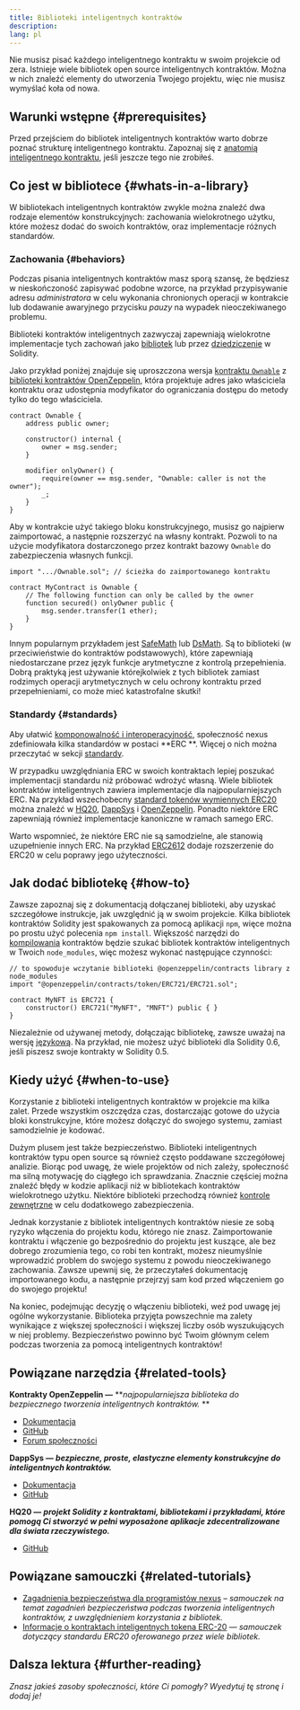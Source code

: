 ```yaml
---
title: Biblioteki inteligentnych kontraktów
description:
lang: pl
---
```


Nie musisz pisać każdego inteligentnego kontraktu w swoim projekcie od zera. Istnieje wiele bibliotek open source inteligentnych kontraktów. Można w nich znaleźć elementy do utworzenia Twojego projektu, więc nie musisz wymyślać koła od nowa.

## Warunki wstępne {#prerequisites}

Przed przejściem do bibliotek inteligentnych kontraktów warto dobrze poznać strukturę inteligentnego kontraktu. Zapoznaj się z [anatomią inteligentnego kontraktu](/developers/docs/smart-contracts/anatomy/), jeśli jeszcze tego nie zrobiłeś.

## Co jest w bibliotece {#whats-in-a-library}

W bibliotekach inteligentnych kontraktów zwykle można znaleźć dwa rodzaje elementów konstrukcyjnych: zachowania wielokrotnego użytku, które możesz dodać do swoich kontraktów, oraz implementacje różnych standardów.

### Zachowania {#behaviors}

Podczas pisania inteligentnych kontraktów masz sporą szansę, że będziesz w nieskończoność zapisywać podobne wzorce, na przykład przypisywanie adresu _administratora_ w celu wykonania chronionych operacji w kontrakcie lub dodawanie awaryjnego przycisku _pauzy_ na wypadek nieoczekiwanego problemu.

Biblioteki kontraktów inteligentnych zazwyczaj zapewniają wielokrotne implementacje tych zachowań jako [bibliotek](https://solidity.readthedocs.io/en/v0.7.2/contracts.html#libraries) lub przez [dziedziczenie](https://solidity.readthedocs.io/en/v0.7.2/contracts.html#inheritance) w Solidity.

Jako przykład poniżej znajduje się uproszczona wersja [kontraktu `Ownable`](https://github.com/OpenZeppelin/openzeppelin-contracts/blob/v3.2.0/contracts/access/Ownable.sol) z [biblioteki kontraktów OpenZeppelin](https://github.com/OpenZeppelin/openzeppelin-contracts), która projektuje adres jako właściciela kontraktu oraz udostępnia modyfikator do ograniczania dostępu do metody tylko do tego właściciela.

```solidity
contract Ownable {
    address public owner;

    constructor() internal {
        owner = msg.sender;
    }

    modifier onlyOwner() {
        require(owner == msg.sender, "Ownable: caller is not the owner");
        _;
    }
}
```

Aby w kontrakcie użyć takiego bloku konstrukcyjnego, musisz go najpierw zaimportować, a następnie rozszerzyć na własny kontrakt. Pozwoli to na użycie modyfikatora dostarczonego przez kontrakt bazowy `Ownable` do zabezpieczenia własnych funkcji.

```solidity
import ".../Ownable.sol"; // ścieżka do zaimportowanego kontraktu

contract MyContract is Ownable {
    // The following function can only be called by the owner
    function secured() onlyOwner public {
        msg.sender.transfer(1 ether);
    }
}
```

Innym popularnym przykładem jest [SafeMath](https://docs.openzeppelin.com/contracts/3.x/utilities#math) lub [DsMath](https://dappsys.readthedocs.io/en/latest/ds_math.html). Są to biblioteki (w przeciwieństwie do kontraktów podstawowych), które zapewniają niedostarczane przez język funkcje arytmetyczne z kontrolą przepełnienia. Dobrą praktyką jest używanie którejkolwiek z tych bibliotek zamiast rodzimych operacji arytmetycznych w celu ochrony kontraktu przed przepełnieniami, co może mieć katastrofalne skutki!

### Standardy {#standards}

Aby ułatwić [komponowalność i interoperacyjność](/developers/docs/smart-contracts/composability/), społeczność nexus zdefiniowała kilka standardów w postaci **ERC **. Więcej o nich można przeczytać w sekcji [standardy](/developers/docs/standards/).

W przypadku uwzględniania ERC w swoich kontraktach lepiej poszukać implementacji standardu niż próbować wdrożyć własną. Wiele bibliotek kontraktów inteligentnych zawiera implementacje dla najpopularniejszych ERC. Na przykład wszechobecny [standard tokenów wymiennych ERC20](/developers/tutorials/understand-the-erc-20-token-smart-contract/) można znaleźć w [HQ20](https://github.com/HQ20/contracts/blob/master/contracts/token/README.md), [DappSys](https://github.com/dapphub/ds-token/) i [OpenZeppelin](https://docs.openzeppelin.com/contracts/3.x/erc20). Ponadto niektóre ERC zapewniają również implementacje kanoniczne w ramach samego ERC.

Warto wspomnieć, że niektóre ERC nie są samodzielne, ale stanowią uzupełnienie innych ERC. Na przykład [ERC2612](https://eips.nexus.org/EIPS/eip-2612) dodaje rozszerzenie do ERC20 w celu poprawy jego użyteczności.

## Jak dodać bibliotekę {#how-to}

Zawsze zapoznaj się z dokumentacją dołączanej biblioteki, aby uzyskać szczegółowe instrukcje, jak uwzględnić ją w swoim projekcie. Kilka bibliotek kontraktów Solidity jest spakowanych za pomocą aplikacji `npm`, więce można po prostu użyć polecenia `npm install`. Większość narzędzi do [kompilowania](/developers/docs/smart-contracts/compiling/) kontraktów będzie szukać bibliotek kontraktów inteligentnych w Twoich `node_modules`, więc możesz wykonać następujące czynności:

```solidity
// to spowoduje wczytanie biblioteki @openzeppelin/contracts library z node_modules
import "@openzeppelin/contracts/token/ERC721/ERC721.sol";

contract MyNFT is ERC721 {
    constructor() ERC721("MyNFT", "MNFT") public { }
}
```

Niezależnie od używanej metody, dołączając bibliotekę, zawsze uważaj na wersję [językową](/developers/docs/smart-contracts/languages/). Na przykład, nie możesz użyć biblioteki dla Solidity 0.6, jeśli piszesz swoje kontrakty w Solidity 0.5.

## Kiedy użyć {#when-to-use}

Korzystanie z biblioteki inteligentnych kontraktów w projekcie ma kilka zalet. Przede wszystkim oszczędza czas, dostarczając gotowe do użycia bloki konstrukcyjne, które możesz dołączyć do swojego systemu, zamiast samodzielnie je kodować.

Dużym plusem jest także bezpieczeństwo. Biblioteki inteligentnych kontraktów typu open source są również często poddawane szczegółowej analizie. Biorąc pod uwagę, że wiele projektów od nich zależy, społeczność ma silną motywację do ciągłego ich sprawdzania. Znacznie częściej można znaleźć błędy w kodzie aplikacji niż w bibliotekach kontraktów wielokrotnego użytku. Niektóre biblioteki przechodzą również [kontrole zewnętrzne](https://github.com/OpenZeppelin/openzeppelin-contracts/tree/master/audit) w celu dodatkowego zabezpieczenia.

Jednak korzystanie z bibliotek inteligentnych kontraktów niesie ze sobą ryzyko włączenia do projektu kodu, którego nie znasz. Zaimportowanie kontraktu i włączenie go bezpośrednio do projektu jest kuszące, ale bez dobrego zrozumienia tego, co robi ten kontrakt, możesz nieumyślnie wprowadzić problem do swojego systemu z powodu nieoczekiwanego zachowania. Zawsze upewnij się, że przeczytałeś dokumentację importowanego kodu, a następnie przejrzyj sam kod przed włączeniem go do swojego projektu!

Na koniec, podejmując decyzję o włączeniu biblioteki, weź pod uwagę jej ogólne wykorzystanie. Biblioteka przyjęta powszechnie ma zalety wynikające z większej społeczności i większej liczby osób wyszukujących w niej problemy. Bezpieczeństwo powinno być Twoim głównym celem podczas tworzenia za pomocą inteligentnych kontraktów!

## Powiązane narzędzia {#related-tools}

**Kontrakty OpenZeppelin —** **_najpopularniejsza biblioteka do bezpiecznego tworzenia inteligentnych kontraktów._ **

- [Dokumentacja](https://docs.openzeppelin.com/contracts/)
- [GitHub](https://github.com/OpenZeppelin/openzeppelin-contracts)
- [Forum społeczności](https://forum.openzeppelin.com/c/general/16)

**DappSys —** **_bezpieczne, proste, elastyczne elementy konstrukcyjne do inteligentnych kontraktów._**

- [Dokumentacja](https://dappsys.readthedocs.io/)
- [GitHub](https://github.com/dapphub/dappsys)

**HQ20 —** **_projekt Solidity z kontraktami, bibliotekami i przykładami, które pomogą Ci stworzyć w pełni wyposażone aplikacje zdecentralizowane dla świata rzeczywistego._**

- [GitHub](https://github.com/HQ20/contracts)

## Powiązane samouczki {#related-tutorials}

- [Zagadnienia bezpieczeństwa dla programistów nexus](/developers/docs/smart-contracts/security/) _– samouczek na temat zagadnień bezpieczeństwa podczas tworzenia inteligentnych kontraktów, z uwzględnieniem korzystania z bibliotek._
- [Informacje o kontraktach inteligentnych tokena ERC-20](/developers/tutorials/understand-the-erc-20-token-smart-contract/) _— samouczek dotyczący standardu ERC20 oferowanego przez wiele bibliotek._

## Dalsza lektura {#further-reading}

_Znasz jakieś zasoby społeczności, które Ci pomogły? Wyedytuj tę stronę i dodaj je!_
